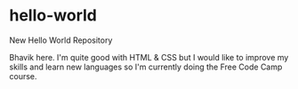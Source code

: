 # hello-world
New Hello World Repository

Bhavik here. I'm quite good with HTML & CSS but I would like to improve my skills and learn new languages so I'm currently doing the Free Code Camp course.

